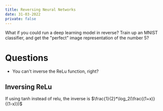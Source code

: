 ```yaml
---
title: Reversing Neural Networks
date: 31-03-2022
private: false
---
```


What if you could run a deep learning model in reverse? Train up an MNIST classifier, and get the "perfect" image representation of the number 5?

# Questions

- You can't inverse the ReLu function, right?

## Inversing ReLu

If using tanh instead of relu, the inverse is
$\frac{1}{2}*\log_2(\frac{(1+x)}{(1-x)})$
